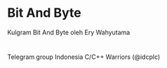 # Bit And Byte

Kulgram Bit And Byte oleh Ery Wahyutama

#

Telegram group Indonesia C/C++ Warriors (@idcplc)
